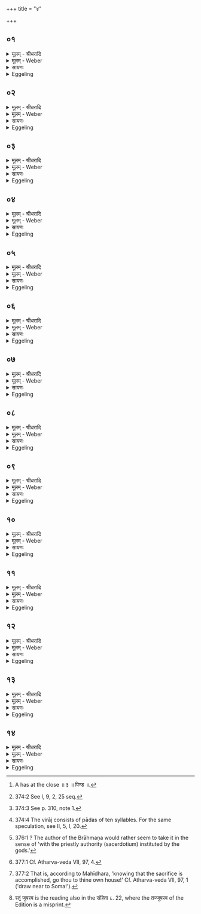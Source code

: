 +++
title = "४"

+++


## ०१
<details><summary>मूलम् - श्रीधरादि</summary>

ता᳘नि वा᳘ ऽएता᳘नि॥  
न᳘व समिष्टयजू᳘ᳫँ᳘षि जुहोति तद्यन्न᳘व समिष्टयजू᳘ᳫँ᳘षि जुहो᳘ति न᳘व वा᳘ ऽअमू᳘र्बहिष्पवमाने᳘[[!!]] स्तोत्रि᳘या भवन्ति᳘ सै᳘षोभय᳘तो᳘ न्यूना व्विरा᳘ट् प्रज᳘ननायै त᳘स्माद्वा᳘ ऽउभय᳘तो᳘ न्यूनात्प्रज᳘ननात्प्रजा᳘पतिः प्रजाः᳘ ससृज ऽइत᳘श्चोर्ध्वा᳘ ऽइतश्चा᳘वाचीस्त᳘थो ऽए᳘वैष᳘ एत᳘स्मादुभय᳘त एव᳘ न्यूनात्प्रज᳘ननात्प्रजाः᳘ सृजत ऽइत᳘श्चोर्ध्वा᳘ ऽइतश्चा᳘वाचीः॥
</details>

<details><summary>मूलम् - Weber</summary>

ता᳘नि वा᳘ एता᳘नि॥  
न᳘व समिष्टयजूंषि जुहोति तद्यन्न᳘व समिष्टयजूं᳘षि जुहो᳘ति न᳘व वा᳘ अमू᳘र्बहिष्पवमा᳘ने स्तोत्रि᳘या भवन्तिॗ सैॗषोभय᳘तोॗ न्यूना विरा᳘ट् प्रज᳘ननायैत᳘स्माद्वा᳘ उभय᳘तोॗ न्यूनात्प्रज᳘ननात्प्रजा᳘पतिः प्रजाः᳘ ससृज इत᳘श्चोर्ध्वा᳘ इतश्चा᳘वाचीस्त᳘थो एॗवैष᳘ एत᳘स्मादुभय᳘त एवॗ न्यूनात्प्रज᳘ननात्प्रजाः᳘ सृजत इत᳘श्चोर्ध्वा᳘ इतश्चा᳘वाचीः [^wbr_1] ॥  

[^wbr_1]: A has at the close ॥ ३ ॥ पिण्ड ॥.
</details>

<details><summary>सायणः</summary>

…
</details>

<details><summary>Eggeling</summary>

1. Now, it is nine Samishṭayajus [^egg_872] he offers on this occasion. The reason why he offers nine Samishṭayajus is that those stotra-verses at the Bahishpavamāna [^egg_873] chant amount to nine. Thus there is at both ends an inferior (incomplete) virāj [^egg_874], for the

[^egg_872]: 374:2 See I, 9, 2, 25 seq.

[^egg_873]: 374:3 See p. 310, note 1.

[^egg_874]: 374:4 The virāj consists of pādas of ten syllables. For the same speculation, see II, 5, I, 20.

sake of production: it was from that same inferior (lower) source of production on both sides that Prajāpati produced the creatures,--from the one (he created) the upright, and from the other those tending to the ground. And in like manner does he (the Adhvaryu) now create creatures from that lower source of production on both sides,--from the one the upright, and from the other those tending to the ground.
</details>

## ०२
<details><summary>मूलम् - श्रीधरादि</summary>

(र्हि) हिङ्कारः᳘ स्तोत्रि᳘याणां दशमः᳘॥  
स्वाहाकार᳘ ऽएते᳘षां त᳘थो हास्यैषा᳘ न्यूना विरा᳘ड्दशंदशि᳘नी भवति॥
</details>

<details><summary>मूलम् - Weber</summary>

हिङ्कार᳘ स्तोत्रि᳘याणां दशमः᳟॥  
स्वाहाकार᳘ एते᳘षां त᳘थो हास्यैषाॗ न्यूना विरा᳘ड्दशदशि᳘नी भवति॥
</details>

<details><summary>सायणः</summary>

…
</details>

<details><summary>Eggeling</summary>

2. The call 'Hiṁ' is the tenth of stotra-verses, and the 'Svāhā' (the tenth) of these (Samishṭayajus): and thus does this incomplete virāj come to consist of tens and tens.
</details>

## ०३
<details><summary>मूलम् - श्रीधरादि</summary>

(त्य᳘) अ᳘थ य᳘स्मात्समिष्टयजू᳘ᳫँ᳘षि ना᳘म॥  
या वा᳘ ऽएते᳘न यज्ञे᳘न देव᳘ता ह्व᳘यति या᳘भ्य ऽएष᳘ यज्ञ᳘स्ताय᳘ते स᳘र्व्वा वै तत्ताः स᳘मिष्टा भवन्ति तद्यत्ता᳘सु स᳘र्व्वासु स᳘मिष्टास्व᳘थैता᳘नि जुहो᳘ति त᳘स्मात्समिष्टयजू᳘ᳫँ᳘षि ना᳘म॥
</details>

<details><summary>मूलम् - Weber</summary>

अ᳘थ य᳘स्मात्समिष्टयजूं᳘षि ना᳘म॥  
या वा᳘ एते᳘न यज्ञे᳘न देव᳘ता ह्व᳘यति या᳘भ्य एष᳘ यज्ञ᳘स्ताय᳘ते स᳘र्वा वै तत्ताः स᳘मिष्टा भवन्ति तद्यत्ता᳘सु स᳘र्वासु स᳘मिष्टास्व᳘थैता᳘नि जुहो᳘ति त᳘स्मात्समिष्टयजूं᳘षि ना᳘म॥
</details>

<details><summary>सायणः</summary>

…
</details>

<details><summary>Eggeling</summary>

3. And as to why they are called Samishṭayajus. Whatever deities he invites at this sacrifice, and for whatever deities this sacrifice is performed, they all are thereby 'sacrificed-to together' (sam-ishṭa); and because, after all those (deities) have been 'sacrificed-to together,' he now offers those (libations), therefore they are called Samishṭayajus.
</details>

## ०४
<details><summary>मूलम् - श्रीधरादि</summary>

(मा᳘) अ᳘थ य᳘स्मात्समिष्टयजू᳘ᳫँ᳘षि जुहो᳘ति॥  
रिरिचान᳘ ऽइव वा᳘ ऽएत᳘दीजान᳘स्यात्मा᳘ भवति य᳘द्ध्यस्य[[!!]] भ᳘वति त᳘स्य हि द᳘दाति त᳘मेवा᳘तस्त्रिभिः पु᳘नराप्याययति॥
</details>

<details><summary>मूलम् - Weber</summary>

अ᳘थ य᳘स्मात्समिष्टयजूं᳘षि जुहो᳘ति॥  
रिरिचान᳘ इव वा᳘ एत᳘दीजान᳘स्यात्मा᳘ भवति यद्ध्य᳘स्य भ᳘वति त᳘स्य हि द᳘दाति त᳘मेवा᳘तस्त्रिभिः पु᳘नराप्याययति॥
</details>

<details><summary>सायणः</summary>

…
</details>

<details><summary>Eggeling</summary>

4. And as to why he offers the Samishṭayajus. Now, the self of him who has sacrificed has, as it were, become emptied, since he gives away of whatever is his: it is him he fills again by three out of these (oblations).
</details>

## ०५
<details><summary>मूलम् - श्रीधरादि</summary>

(त्य᳘) अ᳘थ यान्यु᳘त्तराणि त्री᳘णि जुहो᳘ति॥  
या वा᳘ ऽएते᳘न यज्ञे᳘न देव᳘ता ह्व᳘यति या᳘भ्य एष᳘ यज्ञ᳘स्तायत ऽउ᳘प[[!!]] हैव ता᳘ ऽआसते या᳘वन्न᳘ समिष्टयजू᳘ᳫँ᳘षि जु᳘ह्वतीमा᳘नि नु᳘ नो जुह्वत्वि᳘ति ता᳘ ऽए᳘वैत᳘द्यथायथं व्य᳘वसृजति य᳘त्रयत्रासां च᳘रणं तद᳘नु॥
</details>

<details><summary>मूलम् - Weber</summary>

अ᳘थ यान्यु᳘त्तराणि त्री᳘णि जुहो᳘ति॥  
या वा᳘ एते᳘न यज्ञे᳘न देव᳘ता ह्व᳘यति या᳘भ्य एष᳘ यज्ञ᳘स्ताय᳘त उ᳘प हैव ता᳘ आसते या᳘वन्न᳘ समिष्टयजूं᳘षि जु᳘ह्वतीमा᳘नि नु᳘ नो जुह्वत्वि᳘ति ता᳘ एॗवैत᳘द्यथायथं व्य᳘वसृजति य᳘त्र यत्रासां च᳘रणं तद᳘नु॥
</details>

<details><summary>सायणः</summary>

…
</details>

<details><summary>Eggeling</summary>

5. And as to the three following which he offers,--whatever deities he invites at this sacrifice, and for whatever deities this sacrifice is performed, they continue waiting till the Samishṭayajus are performed, thinking, 'These, forsooth, he must offer unto us!' It is these same deities he thereby dismisses in due form whithersoever their course lies.
</details>

## ०६
<details><summary>मूलम् - श्रीधरादि</summary>

(न्व᳘) अ᳘थ यान्यु᳘त्तमानि त्री᳘णि जुहो᳘ति॥  
यज्ञं वा᳘ ऽएत᳘दजीजनत य᳘देनम᳘तत तं᳘ जनयित्वा य᳘त्रास्य प्रतिष्ठा तत्प्र᳘तिष्ठापयति त᳘स्मात्समिष्टयजू᳘ᳫँ᳘षि जुहोति॥
</details>

<details><summary>मूलम् - Weber</summary>

अ᳘थ यान्यु᳘त्तमानि त्री᳘णि जुहो᳘ति॥  
यज्ञं वा᳘ एत᳘दजीजनत य᳘देनम᳘तन तं᳘ जनयित्वा य᳘त्रास्य प्रतिष्ठा तत्प्र᳘तिष्ठापयति त᳘स्मात्समिष्टयजूं᳘षि जुहोति॥
</details>

<details><summary>सायणः</summary>

…
</details>

<details><summary>Eggeling</summary>

6. And as to the three last which he offers,--in performing the sacrifice he has produced it, and,

having produced it, he firmly establishes it where there is a safe resting-place for it: this is why he performs the Samishṭayajus.
</details>

## ०७
<details><summary>मूलम् - श्रीधरादि</summary>

स᳘ जुहोति॥  
स᳘मिन्द्र णो म᳘नसा नेषि गो᳘भिरि᳘ति म᳘नसे᳘ति तन्म᳘नसा रिरिचानमा᳘प्याययति गो᳘भिरि᳘ति तद्गो᳘भी रि᳘रिचानमा᳘प्याययति स᳘ᳫं᳘ सूरि᳘भिर्मघवन्त्स᳘ᳫं᳘ स्वस्त्या[[!!]]। सं ब्र᳘ह्मणा देव᳘कृतं यदस्ती᳘ति ब्र᳘ह्मणे᳘ति तद् ब्र᳘ह्मणा रिरिचानमा᳘प्याययति सं᳘ देवा᳘नाᳫं᳭ सुमतौ᳘ यज्ञि᳘यानाᳫं᳭ स्वा᳘हा॥
</details>

<details><summary>मूलम् - Weber</summary>

स᳘ जुहोति॥  
स᳘मिन्द्र णो म᳘नसा नेषि गो᳘भिरि᳘ति म᳘नसेति तन्म᳘नसा रिरिचानमा᳘प्याययति गो᳘भिरि᳘ति तद्गो᳘भी रिरिचानमा᳘प्याययति स᳘ᳫं᳘ सूरि᳘भिर्मघवन्त्स᳘ᳫं᳘ स्वस्त्या᳘ सम् ब्र᳘ह्मणा देव᳘कृतम् यदस्ती᳘ति ब्र᳘ह्मणे᳘ति तद्ब्र᳘ह्मणा रिरिचानमा᳘प्याययति सं᳘ देवा᳘नाᳫं सुमतौ᳘ यज्ञि᳘यानाᳫं स्वा᳘हा॥
</details>

<details><summary>सायणः</summary>

…
</details>

<details><summary>Eggeling</summary>

7. He offers (the first) with (Vāj. S. VIII, 15; Rig-veda V, 42, 4), 'With thought lead us, O Indra, to meet with kine,'--'with thought him who was emptied he thereby fills with thought; with kine;' him who was emptied he thereby fills with kine;--'with patrons, O mighty Lord, with well-being; with prayer which is divinely inspired [^egg_875],'--'with prayer:' him who was emptied he thereby fills with prayer;--'with the favour of the adorable gods! Hail!'

[^egg_875]: 376:1 ? The author of the Brāhmaṇa would rather seem to take it in the sense of 'with the priestly authority (sacerdotium) instituted by the gods.'
</details>

## ०८
<details><summary>मूलम् - श्रीधरादि</summary>

सं व्व᳘र्चसा॥  
प᳘यसा सं᳘ तनू᳘भिरि᳘ति व्व᳘र्चसे᳘ति तद्व᳘र्चसा रिरिचानमा᳘प्याययति प᳘यसे᳘ति र᳘सो वै प᳘यस्तत्प᳘यसा रिरिचानमा᳘प्याययत्य᳘गन्म᳘हि मनसा[[!!]] स᳘ᳫं᳘ शिवे᳘न। त्व᳘ष्टा सुद᳘त्रो व्वि᳘दधातु रायो᳘ ऽनुमार्ष्टु त᳘न्वो यद्वि᳘लिष्टमि᳘ति यद्वि᳘वृढं तत्सं᳘दधाति॥
</details>

<details><summary>मूलम् - Weber</summary>

सं व᳘र्चसा॥  
प᳘यसा सं᳘ तनू᳘भिरि᳘ति व᳘र्चसे᳘ति तद्व᳘र्चसा रिरिचानमा᳘प्याययति प᳘यसे᳘ति र᳘सो वै प᳘यस्तत्प᳘यसा रिरिचानमा᳘प्याययत्य᳘गन्महि म᳘नसा सं᳘ शिवे᳘न त्व᳘ष्टा सुद᳘त्रो वि᳘दधातु रायो᳘ ऽनुमार्ष्टु तॗन्वो यद्वि᳘लिष्टमि᳘ति वि᳘वृढं तत्सं᳘दधाति॥
</details>

<details><summary>सायणः</summary>

…
</details>

<details><summary>Eggeling</summary>

8. [The second with Vāj. S. VIII, 16], 'With lustre, with sap, with bodies,'--'with lustre him who was emptied he thereby fills with lustre; with sap,'--sap is vigour--him who was emptied he thus fills with sap;--'We have united, with the happy spirit: may Tvashṭr̥, the dispenser of boons, grant us riches, and may he smooth what was injured in our body!' Thus they heal what was torn.
</details>

## ०९
<details><summary>मूलम् - श्रीधरादि</summary>

धाता᳘ रातिः᳘॥
सवि᳘तेदं᳘ जुषन्तां प्रजा᳘पतिर्निधिपा᳘ देवो᳘ ऽअग्निः[[!!]]॥ त्व᳘ष्टा व्वि᳘ष्णुः प्रज᳘या सᳫँ᳭रराणा य᳘जमानाय द्र᳘विणं दधात स्वाहे᳘ति त᳘द्वेव᳘ रिरिचानं पु᳘नरा᳘प्याययति यदा᳘ह य᳘जमानाय द्र᳘विणं दधात स्वाहे᳘ति॥
</details>

<details><summary>मूलम् - Weber</summary>

सविॗतेदं᳘ जुषन्ताम् प्रजा᳘पतिर्निधिपा᳘ देवो᳘ अग्निः᳟॥  
त्व᳘ष्टा वि᳘ष्णुः प्रज᳘या संरराणा य᳘जमानाय द्र᳘विणं द्+धात स्वाहे᳘ति त᳘द्वेव᳘ रिरिचानम् पु᳘नरा᳘प्याययति यदा᳘ह य᳘जमानाय द्र᳘विणं दधात स्वाहे᳘ति॥
</details>

<details><summary>सायणः</summary>

…
</details>

<details><summary>Eggeling</summary>

9. [The third with Vāj. S. VIII, I7; Atharva-veda VII, 17, 4], 'May the gracious Dhātr̥, Savitr̥, Prajāpati, the guardian of treasures, and the divine Agni accept this (offering); and Tvashṭr̥ and Vishṇu: grant ye willingly to the sacrificer wealth together with children! Hail!' Him who was emptied he fills again, when he says, 'grant ye wealth to the sacrificer, Hail!'
</details>

## १०
<details><summary>मूलम् - श्रीधरादि</summary>

सुगा᳘वो देवाः॥  
स᳘दना अकर्म य᳘ ऽआज᳘ग्मेदᳫँ᳭ स᳘वनं जुषाणा इ᳘ति सुगा᳘नि वो देवाः स᳘दनान्यकर्म य ऽआ᳘गन्तेदᳫँ᳭ स᳘वनं जुषाणा इ᳘त्ये᳘वैत᳘दाह भ᳘रमाणा व्व᳘हमाना हवीᳫँ᳭षी᳘ति त᳘द्देव᳘ता व्य᳘वसृजति भ᳘रमाणा अ᳘ह ते य᳘न्तु᳘ ये ऽवाहना व्व᳘हमाना उते᳘ यन्तु ये व्वा᳘हनवन्त ऽइ᳘त्ये᳘वैत᳘दाह त᳘स्मादाह भ᳘रमाणा व्व᳘हमाना हवीᳫं᳘ष्यस्मे᳘ धत्त व्वसवो व्वसूनि[[!!]] स्वा᳘हा॥
</details>

<details><summary>मूलम् - Weber</summary>

सुगा᳘ वो देवाः॥  
स᳘दना अकर्म य᳘ आजॗग्मेदᳫं स᳘वनं जुषाणा इ᳘ति सुगा᳘नि वो देवाः स᳘दनान्यकर्म य आ᳘गन्तेदᳫं स᳘वनं जुषाणा इ᳘त्येॗवैत᳘दाह भ᳘रमाणा व᳘हमाना हवींषी᳘ति त᳘द्देव᳘ता व्य᳘वसृजति भ᳘रमाणा अ᳘ह ते य᳘न्तुॗ ये ऽवाहना व᳘हमाना उ ते᳘ यन्तु ये वा᳘हनवन्त इ᳘त्येॗवैत᳘दाह त᳘स्मादाह भ᳘रमाणा व᳘हमाना हवीं᳘ष्यस्मे᳘धत्त वसवो व᳘सूनि स्वा᳘हा॥
</details>

<details><summary>सायणः</summary>

…
</details>

<details><summary>Eggeling</summary>

10. [The fourth with Vāj. S. VIII, 18 [^egg_876]], 'Accessible homes have we prepared for you, O gods, who graciously came to this Soma feast;'--whereby he means to say, 'seats easy of access we have prepared for you, O gods, who have graciously come to this Soma feast;'--'Carrying and driving the offerings,' thereby he dismisses the several deities; 'Those forsooth who are without cars may go away carrying; and those who have cars may go away driving,' this is what he means to say; therefore he says, 'Carrying and driving the offerings;'--'bestow goods on him, ye good! Hail!'

[^egg_876]: 377:1 Cf. Atharva-veda VII, 97, 4.
</details>

## ११
<details><summary>मूलम् - श्रीधरादि</summary>

या२ँ॥ आ᳘वहः॥  
(ऽ) उशतो᳘ देव देवांस्तान्प्रे᳘रय स्वे᳘ ऽअग्ने सध᳘स्थ ऽइ᳘त्यग्निं वा᳘ ऽआहामू᳘न्देवाना᳘वहामू᳘न्देवाना᳘वहे᳘ति त᳘मे᳘वैत᳘दाह या᳘न्देवाना᳘वाक्षीस्ता᳘न्गमय᳘ य᳘त्रयत्रैषां च᳘रणं तदन्वि᳘ति जक्षिवा᳘ᳫं᳘सः पपिवा᳘ᳫं᳘सश्च व्वि᳘श्व ऽइ᳘ति जक्षिवा᳘ᳫं᳘सो हि᳘ पशुं᳘ पुरोडा᳘शं भ᳘वन्ति पपिवा᳘ᳫं᳘स इ᳘ति पपिवा᳘ᳫं᳘सो हि सो᳘मᳫँ᳭ रा᳘जानं भ᳘वन्ति त᳘स्मादाह जक्षिवा᳘ᳫं᳘सः पपिवा᳘ᳫं᳘सश्च᳘ व्विश्वे᳘ ऽसुं घर्म᳘ᳫँ᳘ स्वरा᳘तिष्ठता᳘नु[[!!]] स्वाहे᳘ति त᳘द्वेव᳘ देव᳘ता व्य᳘वसृजति॥
</details>

<details><summary>मूलम् - Weber</summary>

यां आ᳘वहः॥  
उशतो᳘ देव देवांस्तान्प्रे᳘रय स्वे᳘ अग्ने सध᳘स्थ इ᳘त्यग्निं वा᳘ आहामू᳘न्देवानावहामू᳘न्देवाना᳘वहे᳘ति त᳘मेॗवैत᳘दाह या᳘न्देवाना᳘वाक्षीस्ता᳘न्गमय य᳘त्र-यत्रैषां च᳘रणं तदन्वि᳘ति जक्षिवा᳘ᳫं᳘सः पपिवा᳘ᳫं᳘सश्च वि᳘श्व इ᳘ति जक्षिवा᳘ᳫं᳘सो हि᳘ पशु᳘म् पुरोडा᳘शम् भ᳘वन्ति पपिवा᳘ᳫं᳘स इ᳘ति पपिवा᳘ᳫं᳘सो हि सो᳘मं रा᳘जानम् भ᳘वन्ति त᳘स्मादाह जक्षिवा᳘ᳫं᳘सः पपिवा᳘ᳫं᳘सश्च विश्वे᳘ ऽसुं घर्मᳫं स्व᳘रा᳘तिष्ठता᳘नु स्वाहे᳘ति त᳘द्वेव᳘ देव᳘ता व्य᳘वसृजति॥
</details>

<details><summary>सायणः</summary>

…
</details>

<details><summary>Eggeling</summary>

11. [The fifth with Vāj. S. VIII, 19; Atharva-veda VII, 97, 3], 'The willing gods whom thou, O God, broughtest hither, speed them each to his own abode, O Agni!' For to Agni he said, 'Bring hither such and such gods! bring hither such and such gods!' and to him he now says, 'Whatever gods thou hast brought hither, make them go whithersoever their course lies!'--'Ye have all eaten and drunk,'--for they have eaten the cakes of the animal offering, and they have drunk the king Soma: therefore he says, 'ye have all eaten and drunk;'--'Draw ye nigh to the air, to the heat, to the light! H ail!' Hereby, then, he dismisses the deities.
</details>

## १२
<details><summary>मूलम् - श्रीधरादि</summary>

व्वयᳫँ᳭ हि᳘ त्वा॥  
प्रयति᳘ यज्ञे᳘ ऽअस्मिन्न᳘ग्ने हो᳘तारम᳘वृणीमहीह[[!!]]. ऋ᳘धगया ऽऋ᳘धगु᳘ताशमिष्ठाः प्रजान᳘न्यज्ञमु᳘पयाहि व्विद्वान्त्स्वाहे᳘त्यग्नि᳘मे᳘वैत᳘या व्विमुञ्च᳘त्यग्निं व्य᳘वसृजति॥
</details>

<details><summary>मूलम् - Weber</summary>

वयᳫं हि᳘ त्वा॥  
प्रयति᳘ यज्ञे᳘ अस्मिन्न᳘ग्ने हो᳘तारम᳘वृणीमहीह᳘ ऋ᳘धगया ऋ᳘धगुॗताशमिष्ठाः प्रजान᳘न्यज्ञमु᳘पयाहि विद्वान्त्स्वाहे᳘त्यग्नि᳘मेॗवैत᳘या विमुञ्च᳘त्यग्निं व्य᳘वसृजति॥
</details>

<details><summary>सायणः</summary>

…
</details>

<details><summary>Eggeling</summary>

12. [The sixth with Vāj. S. VIII, 20], 'Thee, O Agni, have we chosen here for our Hotr̥ at the opening of this sacrifice: severally hast thou offered to them, and severally hast thou toiled; well-knowing the sacrifice, draw thou nigh [^egg_877], thou the wise! Hail!' by this (verse) he releases Agni, dismisses Agni.

[^egg_877]: 377:2 That is, according to Mahīdhara, 'knowing that the sacrifice  is accomplished, go thou to thine own house!' Cf. Atharva-veda VII, 97, 1 ('draw near to Soma!').
</details>

## १३
<details><summary>मूलम् - श्रीधरादि</summary>

दे᳘वा गातुविद इ᳘ति॥  
गातुवि᳘दो हि᳘ देवा᳘ गातुं᳘ व्वित्त्वे᳘ति यज्ञं᳘ व्वित्त्वे᳘त्ये᳘वैत᳘दाह गातु᳘मिते᳘ति त᳘देते᳘न यथायथं व्य᳘वसृजति म᳘नसस्पत ऽइमं᳘ देव यज्ञᳫँ᳭ स्वा᳘हा व्वा᳘ते धा इ᳘त्ययं वै᳘ यज्ञो᳘ यो ऽयं प᳘वते त᳘दिमं᳘ यज्ञ᳘ᳫँ᳘ सम्भृ᳘त्यैत᳘स्मिन्यज्ञे प्र᳘तिष्ठापयति यज्ञे᳘न यज्ञᳫँ᳭ सं᳘दधाति त᳘स्मादाह स्वा᳘हा व्वा᳘ते धा इ᳘ति॥
</details>

<details><summary>मूलम् - Weber</summary>

दे᳘वा गातुविद इ᳘ति॥  
गातुवि᳘दो हि᳘ देवा᳘ गातुं᳘ वित्त्वे᳘ति यज्ञं᳘ वित्त्वे᳘त्येॗवैतदाह गातुमिते᳘ति त᳘देते᳘न यथायथं व्य᳘वसृजति म᳘नसस्पत इमं᳘ देव यज्ञᳫं स्वा᳘हा वा᳘ते धा इ᳘त्ययं वै᳘ यज्ञोॗ यो ऽयम् प᳘वते त᳘दिमं᳘ यज्ञ᳘ᳫं᳘ सम्भृ᳘त्यैत᳘स्मिन्यज्ञे प्र᳘तिष्ठापयति यज्ञे᳘न यज्ञᳫं सं᳘दधाति त᳘स्मादाह स्वा᳘हा वा᳘ते धा इ᳘ति॥
</details>

<details><summary>सायणः</summary>

…
</details>

<details><summary>Eggeling</summary>

13. [The seventh with Vāj. S. VIII, 21], 'Ye path-finding gods,'--for the gods are, indeed, the finders of the path;--'having found the path,'--'having found the sacrifice,' he thereby means to say;--'go ye in the path!' therewith he dismisses them in due form;--'O divine Lord of mind, this sacrifice--Svāhā!--give thou to the wind!' for the sacrifice, indeed, is yonder blowing (wind): having thus completed this sacrifice, he establishes it in that sacrifice, and thus unites sacrifice with sacrifice,--hence he says, 'Svāhā! give (it) to the wind!'
</details>

## १४
<details><summary>मूलम् - श्रीधरादि</summary>

य᳘ज्ञ यज्ञं᳘ गच्छ॥  
यज्ञ᳘पतिं गच्छ स्वां यो᳘निं गच्छ स्वाहे᳘ति तत्प्र᳘तिष्ठितमे᳘वैत᳘द्यज्ञᳫँ᳭ स᳘न्तᳫँ᳭ स्वा᳘यां यो᳘नौ प्र᳘तिष्ठापयत्येष᳘ ते यज्ञो᳘ यज्ञपते सह᳘सूक्तवाकः स᳘र्व्ववीरस्तं᳘ जुषस्व स्वाहेति[[!!]] तत्प्र᳘तिष्ठितमे᳘वैत᳘द्यज्ञᳫँ᳭ स᳘न्तᳫँ᳭ सह᳘सूक्तवाकᳫँ᳭ स᳘र्व्ववीरं य᳘जमाने ऽन्ततः प्र᳘तिष्ठापयति॥
</details>
<details><summary>मूलम् - Weber</summary>

य᳘ज्ञ यज्ञं᳘ गछ॥  
यज्ञ᳘पतिं गछ स्वां यो᳘निं घछ स्वाहे᳘ति तत्प्र᳘तिष्ठितमेॗवैत᳘द्यज्ञᳫं स᳘न्तᳫं स्वा᳘यां यो᳘नौ प्र᳘तिष्ठापयत्येष᳘ ते यज्ञो᳘ यज्ञपते सह᳘सूक्तवाकः स᳘र्ववीरस्तं᳘ जुषस्व [^wbr_2] स्वाहे᳘ति तत्प्र᳘तिष्ठितमेॗवैत᳘द्यज्ञᳫं स᳘न्तᳫं सह᳘सूक्तवाकः स᳘र्ववीरं य᳘जमाने ऽन्ततः प्र᳘तिष्ठापयति॥  

[^wbr_2]: स्तं᳘ जुषस्व is the reading also in the संहिता ८. 22, where the तज्जुषस्व of the Edition is a misprint.
</details>

<details><summary>सायणः</summary>

…
</details>
<details><summary>Eggeling</summary>

14. [The eighth with Vāj. S. VIII, 22], 'O sacrifice, go to the sacrifice, go to the lord of the sacrifice, go to thine own womb, Hail!'--the sacrifice, thus established, he thereby establishes in its own womb. [The ninth he offers with], 'This is thy sacrifice, O lord of the sacrifice, bestowing numerous heroes, together with the song of praise: do thou accept it, Hail!' the sacrifice, thus established, bestowing numerous heroes, together with the song of praise he thereby finally establishes in the sacrificer.
</details>

